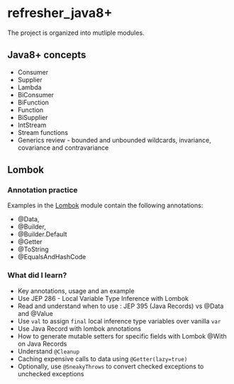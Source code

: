 # refresher_java8+

The project is organized into mutliple modules.

## Java8+ concepts

- Consumer
- Supplier
- Lambda
- BiConsumer
- BiFunction
- Function
- BiSupplier
- IntStream
- Stream functions
- Generics review - bounded and unbounded wildcards, invariance, covariance and contravariance

## Lombok

### Annotation practice

Examples in the [Lombok](./lombok) module contain the following annotations:
- @Data, 
- @Builder, 
- @Builder.Default
- @Getter
- @ToString
- @EqualsAndHashCode

### What did I learn?
 - Key annotations, usage and an example
 - Use JEP 286 - Local Variable Type Inference with Lombok
 - Read and understand when to use : JEP 395 (Java Records) vs @Data and @Value
 - Use `val` to assign `final` local inference type variables over vanilla `var`
 - Use Java Record with lombok annotations
 - How to generate mutable setters for specific fields with Lombok @With on Java Records
 - Understand `@Cleanup`
 - Caching expensive calls to data using `@Getter(lazy=true)`
 - Optionally, use `@SneakyThrows` to convert checked exceptions to unchecked exceptions
